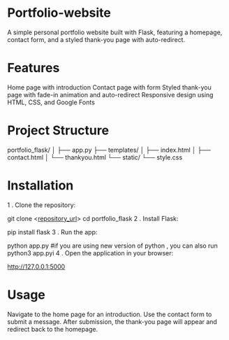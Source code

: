 # Portfolio-website
A simple personal portfolio website built with Flask, featuring a homepage, contact form, and a styled thank-you page with auto-redirect.

# Features
Home page with introduction
Contact page with form
Styled thank-you page with fade-in animation and auto-redirect
Responsive design using HTML, CSS, and Google Fonts
# Project Structure
portfolio_flask/
│
├── app.py
├── templates/
│   ├── index.html
│   ├── contact.html
│   └── thankyou.html
└── static/
    └── style.css
# Installation
1 . Clone the repository:

git clone <[repository_url](https://github.com/Madhumad36/portofolio_flask_website)>
cd portfolio_flask
2 . Install Flask:

pip install flask
3 . Run the app:

python app.py
#if you are using new version of python , you can also run
python3 app.pyi 
4 . Open the application in your browser:

http://127.0.0.1:5000


# Usage
Navigate to the home page for an introduction.
Use the contact form to submit a message.
After submission, the thank-you page will appear and redirect back to the homepage.
